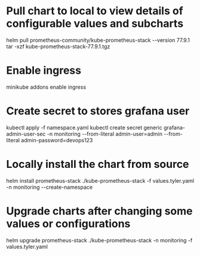# Pull chart to local to view details of configurable values and subcharts
helm pull prometheus-community/kube-prometheus-stack --version 77.9.1
tar -xzf kube-prometheus-stack-77.9.1.tgz

# Enable ingress
minikube addons enable ingress

# Create secret to stores grafana user
kubectl apply -f namespace.yaml
kubectl create secret generic grafana-admin-user-sec -n monitoring --from-literal admin-user=admin --from-literal admin-password=devops123

# Locally install the chart from source
helm install prometheus-stack ./kube-prometheus-stack -f values.tyler.yaml -n monitoring --create-namespace

# Upgrade charts after changing some values or configurations
helm upgrade prometheus-stack ./kube-prometheus-stack -n monitoring -f values.tyler.yaml
